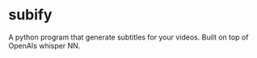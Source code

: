 # subify
A python program that generate subtitles for your videos. Built on top of OpenAIs whisper NN.
